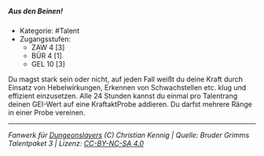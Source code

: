 <!---
Dies ist ein Fanwerk für DUNGEONSLAYERS (C) von Christian Kennig

Quellen:      [Bruder Grimms Talentpaket 3](https://www.f-space.de/ds4/downloads.html)
              [Talentbeschreibungen](https://www.f-space.de/ds4/tools-talentcards.html)
License:      [CC-BY-NC-SA 4.0](https://creativecommons.org/licenses/by-nc-sa/4.0/deed.de)
Richtlinien:  [Fanwerkrichtlinien](https://www.dungeonslayers.net/fanwerk-richtlinien/)
Autor:        Zauberlehrling
-->

  
##### Aus den Beinen!  
- Kategorie: #Talent  
- Zugangsstufen:  
  - ZAW 4 [3]  
  - BÜR 4 [1]  
  - GEL 10 [3]  

Du magst stark sein oder nicht, auf jeden Fall weißt du deine Kraft durch Einsatz von Hebelwirkungen, Erkennen von Schwachstellen etc. klug und effizient einzusetzen. Alle 24 Stunden kannst du einmal pro Talentrang deinen GEI-Wert auf eine KraftaktProbe addieren. Du darfst mehrere Ränge in einer Probe vereinen.


___  
*Fanwerk für [Dungeonslayers](https://www.dungeonslayers.net/) (C) Christian Kennig | Quelle: Bruder Grimms Talentpaket 3 | Lizenz: [CC-BY-NC-SA 4.0](https://creativecommons.org/licenses/by-nc-sa/4.0/deed.de)*  